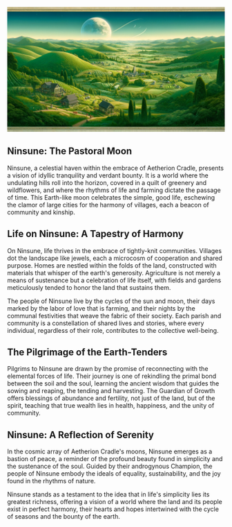 ![Ninsune](./images/landscape.webp)

## Ninsune: The Pastoral Moon

Ninsune, a celestial haven within the embrace of Aetherion Cradle, presents a vision of idyllic tranquility and verdant
bounty. It is a world where the undulating hills roll into the horizon, covered in a quilt of greenery and wildflowers,
and where the rhythms of life and farming dictate the passage of time. This Earth-like moon celebrates the simple, good
life, eschewing the clamor of large cities for the harmony of villages, each a beacon of community and kinship.

## Life on Ninsune: A Tapestry of Harmony

On Ninsune, life thrives in the embrace of tightly-knit communities. Villages dot the landscape like jewels, each a
microcosm of cooperation and shared purpose. Homes are nestled within the folds of the land, constructed with materials
that whisper of the earth's generosity. Agriculture is not merely a means of sustenance but a celebration of life
itself, with fields and gardens meticulously tended to honor the land that sustains them.

The people of Ninsune live by the cycles of the sun and moon, their days marked by the labor of love that is farming,
and their nights by the communal festivities that weave the fabric of their society. Each parish and community is a
constellation of shared lives and stories, where every individual, regardless of their role, contributes to the
collective well-being.

## The Pilgrimage of the Earth-Tenders

Pilgrims to Ninsune are drawn by the promise of reconnecting with the elemental forces of life. Their journey is one of
rekindling the primal bond between the soil and the soul, learning the ancient wisdom that guides the sowing and
reaping, the tending and harvesting. The Guardian of Growth offers blessings of abundance and fertility, not just of the
land, but of the spirit, teaching that true wealth lies in health, happiness, and the unity of community.

## Ninsune: A Reflection of Serenity

In the cosmic array of Aetherion Cradle's moons, Ninsune emerges as a bastion of peace, a reminder of the profound
beauty found in simplicity and the sustenance of the soul. Guided by their androgynous Champion, the people of Ninsune
embody the ideals of equality, sustainability, and the joy found in the rhythms of nature.

Ninsune stands as a testament to the idea that in life's simplicity lies its greatest richness, offering a vision of a
world where the land and its people exist in perfect harmony, their hearts and hopes intertwined with the cycle of
seasons and the bounty of the earth.
